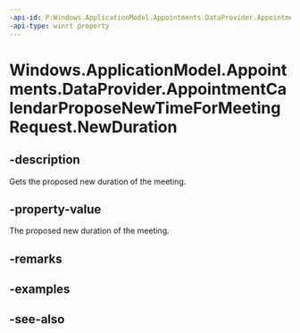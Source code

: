```yaml
---
-api-id: P:Windows.ApplicationModel.Appointments.DataProvider.AppointmentCalendarProposeNewTimeForMeetingRequest.NewDuration
-api-type: winrt property
---
```


<!-- Property syntax
public Windows.Foundation.TimeSpan NewDuration { get; }
-->

# Windows.ApplicationModel.Appointments.DataProvider.AppointmentCalendarProposeNewTimeForMeetingRequest.NewDuration

## -description
Gets the proposed new duration of the meeting.

## -property-value
The proposed new duration of the meeting.

## -remarks

## -examples

## -see-also
